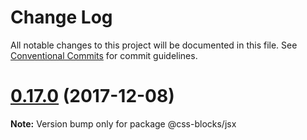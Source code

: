 # Change Log

All notable changes to this project will be documented in this file.
See [Conventional Commits](https://conventionalcommits.org) for commit guidelines.

<a name="0.17.0"></a>
# [0.17.0](https://github.com/css-blocks/css-blocks/compare/0.15.1...0.17.0) (2017-12-08)




**Note:** Version bump only for package @css-blocks/jsx
